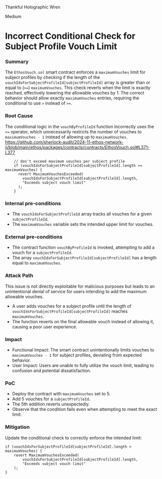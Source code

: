 Thankful Holographic Wren

Medium

# Incorrect Conditional Check for Subject Profile Vouch Limit

### Summary

The `EthosVouch.sol` smart contract enforces a `maximumVouches` limit for subject profiles by checking if the length of the `vouchIdsForSubjectProfileId[subjectProfileId]` array is greater than or equal to (`>=`) `maximumVouches`. This check reverts when the limit is exactly reached, effectively lowering the allowable vouches by 1. The correct behavior should allow exactly `maximumVouches` entries, requiring the conditional to use `>` instead of `>=`.

### Root Cause

The conditional logic in the `vouchByProfileId` function incorrectly uses the `>=` operator, which unnecessarily restricts the number of vouches to `maximumVouches - 1` instead of allowing up to `maximumVouches`.  https://github.com/sherlock-audit/2024-11-ethos-network-ii/blob/main/ethos/packages/contracts/contracts/EthosVouch.sol#L371-L377

```Solidity
    // don't exceed maximum vouches per subject profile
    if (vouchIdsForSubjectProfileId[subjectProfileId].length >= maximumVouches) {
      revert MaximumVouchesExceeded(
        vouchIdsForSubjectProfileId[subjectProfileId].length,
        "Exceeds subject vouch limit"
      );
    }
```

### Internal pre-conditions

* The `vouchIdsForSubjectProfileId` array tracks all vouches for a given `subjectProfileId`.
* The `maximumVouches` variable sets the intended upper limit for vouches.

### External pre-conditions

* The contract function `vouchByProfileId` is invoked, attempting to add a vouch for a `subjectProfileId`.
* The array `vouchIdsForSubjectProfileId[subjectProfileId]` has a length equal to `maximumVouches`.

### Attack Path

This issue is not directly exploitable for malicious purposes but leads to an unintentional denial of service for users intending to add the maximum allowable vouches.

* A user adds vouches for a subject profile until the length of `vouchIdsForSubjectProfileId[subjectProfileId]` reaches `maximumVouches`.
* The function reverts on the final allowable vouch instead of allowing it, causing a poor user experience.

### Impact

* Functional Impact: The smart contract unintentionally limits vouches to `maximumVouches - 1` for subject profiles, deviating from expected behavior.
* User Impact: Users are unable to fully utilize the vouch limit, leading to confusion and potential dissatisfaction.

### PoC

* Deploy the contract with `maximumVouches` set to 5.
* Add 5 vouches for a `subjectProfileId`.
* The 5th addition reverts unexpectedly.
* Observe that the condition fails even when attempting to meet the exact limit.

### Mitigation

Update the conditional check to correctly enforce the intended limit:

```Solidity
if (vouchIdsForSubjectProfileId[subjectProfileId].length > maximumVouches) {
    revert MaximumVouchesExceeded(
        vouchIdsForSubjectProfileId[subjectProfileId].length,
        "Exceeds subject vouch limit"
    );
}
```